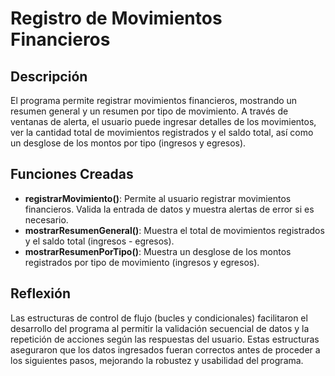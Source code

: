# Registro de Movimientos Financieros

## Descripción
El programa permite registrar movimientos financieros, mostrando un resumen general y un resumen por tipo de movimiento. A través de ventanas de alerta, el usuario puede ingresar detalles de los movimientos, ver la cantidad total de movimientos registrados y el saldo total, así como un desglose de los montos por tipo (ingresos y egresos).

## Funciones Creadas
- **registrarMovimiento()**: Permite al usuario registrar movimientos financieros. Valida la entrada de datos y muestra alertas de error si es necesario.
- **mostrarResumenGeneral()**: Muestra el total de movimientos registrados y el saldo total (ingresos - egresos).
- **mostrarResumenPorTipo()**: Muestra un desglose de los montos registrados por tipo de movimiento (ingresos y egresos).

## Reflexión
Las estructuras de control de flujo (bucles y condicionales) facilitaron el desarrollo del programa al permitir la validación secuencial de datos y la repetición de acciones según las respuestas del usuario. Estas estructuras aseguraron que los datos ingresados fueran correctos antes de proceder a los siguientes pasos, mejorando la robustez y usabilidad del programa.
